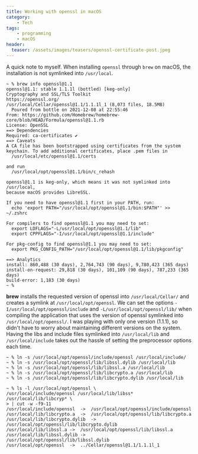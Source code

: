```yaml
---
title: Working with openssl in macOS
category:
    - Tech
tags:
    - programming
    - macOS
header:
  teaser: /assets/images/teasers/openssl-certificate-post.jpeg
---
```


A quick note to myself. When installing `openssl` through `brew` on macOS, the installation is not symlinked into `/usr/local`.

```text
~ % brew info openssl@1.1            
openssl@1.1: stable 1.1.1l (bottled) [keg-only]
Cryptography and SSL/TLS Toolkit
https://openssl.org/
/usr/local/Cellar/openssl@1.1/1.1.1l_1 (8,073 files, 18.5MB)
  Poured from bottle on 2021-12-08 at 22:55:46
From: https://github.com/Homebrew/homebrew-core/blob/HEAD/Formula/openssl@1.1.rb
License: OpenSSL
==> Dependencies
Required: ca-certificates ✔
==> Caveats
A CA file has been bootstrapped using certificates from the system
keychain. To add additional certificates, place .pem files in
  /usr/local/etc/openssl@1.1/certs

and run
  /usr/local/opt/openssl@1.1/bin/c_rehash

openssl@1.1 is keg-only, which means it was not symlinked into /usr/local,
because macOS provides LibreSSL.

If you need to have openssl@1.1 first in your PATH, run:
  echo 'export PATH="/usr/local/opt/openssl@1.1/bin:$PATH"' >> ~/.zshrc

For compilers to find openssl@1.1 you may need to set:
  export LDFLAGS="-L/usr/local/opt/openssl@1.1/lib"
  export CPPFLAGS="-I/usr/local/opt/openssl@1.1/include"

For pkg-config to find openssl@1.1 you may need to set:
  export PKG_CONFIG_PATH="/usr/local/opt/openssl@1.1/lib/pkgconfig"

==> Analytics
install: 860,488 (30 days), 2,764,743 (90 days), 9,780,423 (365 days)
install-on-request: 29,818 (30 days), 101,109 (90 days), 787,233 (365 days)
build-error: 1,183 (30 days)
~ % 
```

**brew** installs the requested version of openssl into `/usr/local/Cellar/` and creates a symlink at `/usr/local/opt/openssl`. We can set the options `-I/usr/local/opt/openssl/include` and `-L/usr/local/opt/openssl/lib/` when compiling the application that uses the version of openssl symlinked into `/usr/local/opt/openssl/`. I was playing with only one version (1.1.1), so didn't have to worry about maintaining different versions on the system. Having the libs and include files symlinked into `/usr/local/lib` and `/usr/local/include` takes out the hassle of setting the preprocessor options each time.

```text
~ % ln -s /usr/local/opt/openssl/include/openssl /usr/local/include/
~ % ln -s /usr/local/opt/openssl/lib/libssl.dylib /usr/local/lib 
~ % ln -s /usr/local/opt/openssl/lib/libssl.a /usr/local/lib
~ % ln -s /usr/local/opt/openssl/lib/libcrypto.a /usr/local/lib
~ % ln -s /usr/local/opt/openssl/lib/libcrypto.dylib /usr/local/lib

~ % ls -l /usr/local/opt/openssl \
/usr/local/include/openssl /usr/local/lib/libss* /usr/local/lib/libcryp* \
> | cut -w -f9-11
/usr/local/include/openssl	->	/usr/local/opt/openssl/include/openssl
/usr/local/lib/libcrypto.a	->	/usr/local/opt/openssl/lib/libcrypto.a
/usr/local/lib/libcrypto.dylib	->	/usr/local/opt/openssl/lib/libcrypto.dylib
/usr/local/lib/libssl.a	->	/usr/local/opt/openssl/lib/libssl.a
/usr/local/lib/libssl.dylib	->	/usr/local/opt/openssl/lib/libssl.dylib
/usr/local/opt/openssl	->	../Cellar/openssl@1.1/1.1.1l_1
```
